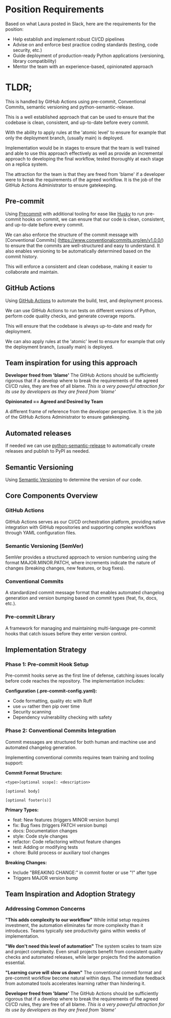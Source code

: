 # Position Requirements

Based on what Laura posted in Slack, here are the requirements for the position:
- Help establish and implement robust CI/CD pipelines
- Advise on and enforce best practice coding standards (testing, code security, etc.)
- Guide deployment of production-ready Python applications (versioning, library compatibility)
- Mentor the team with an experience-based, opinionated approach

# TLDR;

This is handled by GitHub Actions using pre-commit, Conventional Commits, semantic versioning and python-semantic-release.

This is a well established approach that can be used to ensure that the codebase is clean, consistent, and up-to-date before every commit.

With the ability to apply rules at the 'atomic level' to ensure for example that only the deployment branch, (usually main) is deployed.

Implementation would be in stages to ensure that the team is well trained and able to use this approach effectively as well as provide an incremental approach to developing the final workflow, tested thoroughly at each stage on a replica system.

The attraction for the team is that they are freed from 'blame' if a developer were to break the requirements of the agreed workflow. It is the job of the GitHub Actions Administrator to ensure gatekeeping.

## Pre-commit

Using [Precommit](https://pre-commit.com/) with additional tooling for ease like [Husky](https://github.com/typicode/husky) to run pre-commit hooks on commit, we can ensure that our code is clean, consistent, and up-to-date before every commit. 

We can also enforce the structure of the commit message with [Conventional Commits]
(https://www.conventionalcommits.org/en/v1.0.0/) to ensure that the commits are well-structured and easy to understand. It also enables versioning to be automatically determined based on the commit history.

This will enforce a consistent and clean codebase, making it easier to collaborate and maintain.

## GitHub Actions

Using [GitHub Actions](https://github.com/features/actions) to automate the build, test, and deployment process.

We can use GitHub Actions to run tests on different versions of Python, perform code quality checks, and generate coverage reports.

This will ensure that the codebase is always up-to-date and ready for deployment.

We can also apply rules at the 'atomic' level to ensure for example that only the deployment branch, (usually main) is deployed.

## Team inspiration for using this approach

**Developer freed from 'blame'**
The GitHub Actions should be sufficiently rigorous that if a develop where to break the requirements of the agreed CI/CD rules, they are free of all blame. *This is a very powerful attraction for its use by developers as they are freed from 'blame'*

**Opinionated == Agreed and Desired by Team**

A different frame of reference from the developer perspective. It is the job of the GitHub Actions Administrator to ensure gatekeeping.

## Automated releases

If needed we can use [python-semantic-release](https://github.com/python-semantic-release/python-semantic-release) to automatically create releases and publish to PyPI as needed.

## Semantic Versioning

Using [Semantic Versioning](https://semver.org/) to determine the version of our code. 



## Core Components Overview

### GitHub Actions
GitHub Actions serves as our CI/CD orchestration platform, providing native integration with GitHub repositories and supporting complex workflows through YAML configuration files.

### Semantic Versioning (SemVer)
SemVer provides a structured approach to version numbering using the format MAJOR.MINOR.PATCH, where increments indicate the nature of changes (breaking changes, new features, or bug fixes).

### Conventional Commits
A standardized commit message format that enables automated changelog generation and version bumping based on commit types (feat, fix, docs, etc.).

### Pre-commit Library
A framework for managing and maintaining multi-language pre-commit hooks that catch issues before they enter version control.

## Implementation Strategy

### Phase 1: Pre-commit Hook Setup

Pre-commit hooks serve as the first line of defense, catching issues locally before code reaches the repository. The implementation includes:

**Configuration (.pre-commit-config.yaml):**
- Code formatting, quality etc with Ruff
- use `uv` rather then pip over time
- Security scanning 
- Dependency vulnerability checking with safety

### Phase 2: Conventional Commits Integration

Commit messages are structured for both human and machine use and automated changelog generation.

Implementing conventional commits requires team training and tooling support:

**Commit Format Structure:**
```
<type>[optional scope]: <description>

[optional body]

[optional footer(s)]
```

**Primary Types:**
- feat: New features (triggers MINOR version bump)
- fix: Bug fixes (triggers PATCH version bump)
- docs: Documentation changes
- style: Code style changes
- refactor: Code refactoring without feature changes
- test: Adding or modifying tests
- chore: Build process or auxiliary tool changes

**Breaking Changes:**
- Include "BREAKING CHANGE:" in commit footer or use "!" after type
- Triggers MAJOR version bump


## Team Inspiration and Adoption Strategy

### Addressing Common Concerns

**"This adds complexity to our workflow"**
While initial setup requires investment, the automation eliminates far more complexity than it introduces. Teams typically see productivity gains within weeks of implementation.

**"We don't need this level of automation"**
The system scales to team size and project complexity. Even small projects benefit from consistent quality checks and automated releases, while larger projects find the automation essential.

**"Learning curve will slow us down"**
The conventional commit format and pre-commit workflow become natural within days. The immediate feedback from automated tools accelerates learning rather than hindering it.

**Developer freed from 'blame'**
The GitHub Actions should be sufficiently rigorous that if a develop where to break the requirements of the agreed CI/CD rules, they are free of all blame. *This is a very powerful attraction for its use by developers as they are freed from 'blame'*
